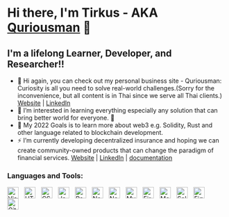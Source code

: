 # Hi there, I'm Tirkus - AKA [Quriousman][quriousman-website] 👋 

## I'm a lifelong Learner, Developer, and Researcher!!


- 👋 Hi again, you can check out my personal business site - Quriousman: Curiosity is all you need to solve real-world challenges.(Sorry for the inconvenience, but all content is in Thai since we serve all Thai clients.) [Website][quriousman-website] | [LinkedIn][quriousman-linkedin]
- 👀 I’m interested in learning everything especially any solution that can bring better world for everyone. 🤣
- 🥅 My 2022 Goals is to learn more about web3 e.g. Solidity, Rust and other language related to blockchain development.
- ⚡ I’m currently developing decentralized insurance and hoping we can create community-owned products that can change the paradigm of financial services. [Website][covestfinance-website] | [LinkedIn][covestfinance-linkedin] | [documentation][covestfinance-docs]

### Languages and Tools:

<img align="left" alt="Visual Studio Code" width="26px" src="https://cdn.jsdelivr.net/gh/devicons/devicon/icons/vscode/vscode-original.svg" style="padding-right:10px;" />
<img align="left" alt="HTML5" height="26px" src="https://cdn.jsdelivr.net/gh/devicons/devicon/icons/html5/html5-original.svg" style="padding-right:10px;" />
<img align="left" alt="CSS3" height="26px" src="https://cdn.jsdelivr.net/gh/devicons/devicon/icons/css3/css3-original.svg" style="padding-right:10px;" />
<img align="left" alt="JavaScript" height="26px" src="https://cdn.jsdelivr.net/gh/devicons/devicon/icons/javascript/javascript-original.svg" style="padding-right:10px;" />
<img align="left" alt="React" height="26px" src="https://cdn.jsdelivr.net/gh/devicons/devicon/icons/react/react-original.svg" style="padding-right:10px;" />
<img align="left" alt="Nextjs" height="26px" src="https://upload.wikimedia.org/wikipedia/commons/thumb/8/8e/Nextjs-logo.svg/800px-Nextjs-logo.svg.png" style="padding-right:10px;" />
<img align="left" alt="Node.js" height="26px" src="https://cdn.jsdelivr.net/gh/devicons/devicon/icons/nodejs/nodejs-original.svg" style="padding-right:10px;" />
<img align="left" alt="MySQL" height="26px" src="https://cdn.jsdelivr.net/gh/devicons/devicon/icons/mysql/mysql-original.svg" style="padding-right:10px;" />
<img align="left" alt="Firebase" height="26px" src="https://www.gstatic.com/devrel-devsite/prod/vb4b5f40392bd9ba34d31c8578d2b4bd0a5bd852eabd9554190f5a24f31b598a8/firebase/images/lockup.svg" style="padding-right:10px;" />
<img align="left" alt="MongoDB" height="26px" src="https://cdn.jsdelivr.net/gh/devicons/devicon/icons/mongodb/mongodb-original.svg" style="padding-right:10px;" />
<img align="left" alt="Solidity" height="26px" src="https://miro.medium.com/max/1400/0*4G3cO7glx5jvIk7g" style="padding-right:10px;" />
<img align="left" alt="Figma" height="26px" src="https://upload.wikimedia.org/wikipedia/commons/3/33/Figma-logo.svg" style="padding-right:10px;" />
<img align="left" alt="GitHub" height="26px" src="https://user-images.githubusercontent.com/3369400/139448065-39a229ba-4b06-434b-bc67-616e2ed80c8f.png" style="padding-right:10px;" />





[quriousman-website]: https://quriousman.com
[quriousman-linkedin]: https://www.linkedin.com/company/quriousman/
[covestfinance-website]: https://www.covestfinance.org/
[covestfinance-linkedin]: https://www.linkedin.com/company/covest-finance
[covestfinance-docs]: https://docs.covest.finance/
